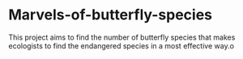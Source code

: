 # Marvels-of-butterfly-species
This project aims to find the number of butterfly species that makes ecologists to find the endangered species in a most effective way.o
